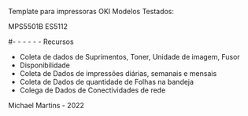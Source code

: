 Template para impressoras OKI 
Modelos Testados:

MPS5501B
ES5112

#- - - - - - Recursos
- Coleta de dados de Suprimentos, Toner, Unidade de imagem, Fusor
- Disponibilidade
- Coleta de Dados de impressões diárias, semanais e mensais
- Coleta de Dados de quantidade de Folhas na bandeja
- Colega de Dados de Conectividades  de rede

Michael Martins - 2022
